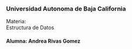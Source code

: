 <h3>Universidad Autonoma de Baja California</h3>
<div> Materia: <br>Estructura de Datos</br> </div>
<h4>Alumna: Andrea Rivas Gomez </h4>
